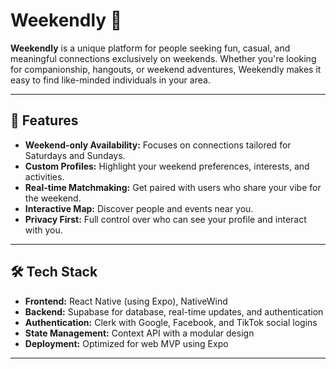 # Weekendly 🎉

**Weekendly** is a unique platform for people seeking fun, casual, and meaningful connections exclusively on weekends. Whether you're looking for companionship, hangouts, or weekend adventures, Weekendly makes it easy to find like-minded individuals in your area.

---

## 🚀 Features

- **Weekend-only Availability:** Focuses on connections tailored for Saturdays and Sundays.
- **Custom Profiles:** Highlight your weekend preferences, interests, and activities.
- **Real-time Matchmaking:** Get paired with users who share your vibe for the weekend.
- **Interactive Map:** Discover people and events near you.
- **Privacy First:** Full control over who can see your profile and interact with you.

---

## 🛠️ Tech Stack

- **Frontend:** React Native (using Expo), NativeWind
- **Backend:** Supabase for database, real-time updates, and authentication
- **Authentication:** Clerk with Google, Facebook, and TikTok social logins
- **State Management:** Context API with a modular design
- **Deployment:** Optimized for web MVP using Expo

---
